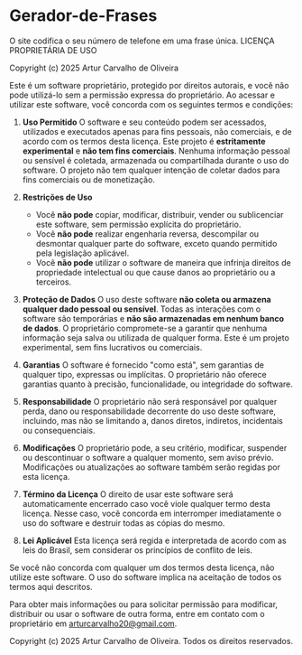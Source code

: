 # Gerador-de-Frases
O site codifica o seu número de telefone em uma frase única. 
LICENÇA PROPRIETÁRIA DE USO

Copyright (c) 2025 Artur Carvalho de Oliveira

Este é um software proprietário, protegido por direitos autorais, e você não pode utilizá-lo sem a permissão expressa do proprietário. Ao acessar e utilizar este software, você concorda com os seguintes termos e condições:

1. **Uso Permitido**
   O software e seu conteúdo podem ser acessados, utilizados e executados apenas para fins pessoais, não comerciais, e de acordo com os termos desta licença. Este projeto é **estritamente experimental** e **não tem fins comerciais**. Nenhuma informação pessoal ou sensível é coletada, armazenada ou compartilhada durante o uso do software. O projeto não tem qualquer intenção de coletar dados para fins comerciais ou de monetização.

2. **Restrições de Uso**
   - Você **não pode** copiar, modificar, distribuir, vender ou sublicenciar este software, sem permissão explícita do proprietário.
   - Você **não pode** realizar engenharia reversa, descompilar ou desmontar qualquer parte do software, exceto quando permitido pela legislação aplicável.
   - Você **não pode** utilizar o software de maneira que infrinja direitos de propriedade intelectual ou que cause danos ao proprietário ou a terceiros.

3. **Proteção de Dados**
   O uso deste software **não coleta ou armazena qualquer dado pessoal ou sensível**. Todas as interações com o software são temporárias e **não são armazenadas em nenhum banco de dados**. O proprietário compromete-se a garantir que nenhuma informação seja salva ou utilizada de qualquer forma. Este é um projeto experimental, sem fins lucrativos ou comerciais.

4. **Garantias**
   O software é fornecido "como está", sem garantias de qualquer tipo, expressas ou implícitas. O proprietário não oferece garantias quanto à precisão, funcionalidade, ou integridade do software.

5. **Responsabilidade**
   O proprietário não será responsável por qualquer perda, dano ou responsabilidade decorrente do uso deste software, incluindo, mas não se limitando a, danos diretos, indiretos, incidentais ou consequenciais.

6. **Modificações**
   O proprietário pode, a seu critério, modificar, suspender ou descontinuar o software a qualquer momento, sem aviso prévio. Modificações ou atualizações ao software também serão regidas por esta licença.

7. **Término da Licença**
   O direito de usar este software será automaticamente encerrado caso você viole qualquer termo desta licença. Nesse caso, você concorda em interromper imediatamente o uso do software e destruir todas as cópias do mesmo.

8. **Lei Aplicável**
   Esta licença será regida e interpretada de acordo com as leis do Brasil, sem considerar os princípios de conflito de leis.

Se você não concorda com qualquer um dos termos desta licença, não utilize este software. O uso do software implica na aceitação de todos os termos aqui descritos.

Para obter mais informações ou para solicitar permissão para modificar, distribuir ou usar o software de outra forma, entre em contato com o proprietário em arturcarvalho20@gmail.com.

Copyright (c) 2025 Artur Carvalho de Oliveira. Todos os direitos reservados.

